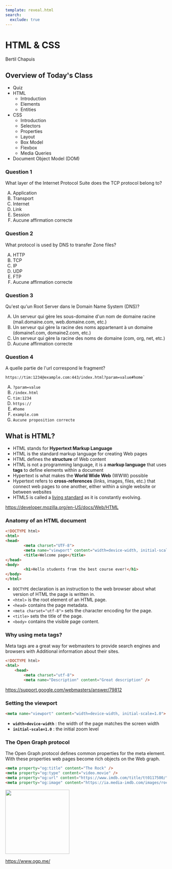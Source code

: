 ```yaml
---
template: reveal.html
search:
  exclude: true
---
```


# HTML & CSS

Bertil Chapuis

<!--  -->
## Overview of Today's Class

- Quiz
- HTML 
	- Introduction
	- Elements
	- Entities
- CSS
	- Introduction
	- Selectors
	- Properties
	- Layout
	- Box Model
	- Flexbox
	- Media Queries
- Document Object Model (DOM)

<!--  -->
### Question 1

What layer of the Internet Protocol Suite does the TCP protocol belong to?
<ol style="list-style-type: upper-alpha;">
		<li>Application</li>
		<li>Transport</li>
		<li>Internet</li>
		<li>Link</li>
		<li>Session</li>
		<li>Aucune affirmation correcte</li>
</ol>

<!--  -->
### Question 2
What protocol is used by DNS to transfer Zone files?

<ol style="list-style-type: upper-alpha;">
		<li>HTTP</li>
		<li>TCP</li>
		<li>IP</li>
		<li>UDP</li>
		<li>FTP</li>
		<li>Aucune affirmation correcte</li>
</ol>

<!--  -->
### Question 3
Qu'est qu'un Root Server dans le Domain Name System (DNS)?

<ol style="list-style-type: upper-alpha;">
		<li>Un serveur qui gère les sous-domaine d'un nom de domaine racine (mail.domaine.com, web.domaine.com, etc.)</li>
		<li>Un serveur qui gère la racine des noms appartenant à un domaine (domaine1.com, domaine2.com, etc.)</li>
		<li>Un serveur qui gère la racine des noms de domaine (com, org, net, etc.)</li>
		<li>Aucune affirmation correcte</li>
</ol>

<!--  -->
### <i class="fas fa-question-circle"></i></i> Question 4
A quelle partie de l'url correspond le fragment?

```
https://tim:1234@example.com:443/index.html?param=value#home`
```

<ol style="list-style-type: upper-alpha;">
	<li><code>?param=value</code></li>
	<li><code>/index.html</code></li>
	<li><code>tim:1234</code></li>
	<li><code>https://</code></li>
	<li><code>#home</code></li>
	<li><code>example.com</code></li>
	<li><code>Aucune proposition correcte</code></li>
</ol>

<!--  -->
##  What is HTML?

- HTML stands for **Hypertext Markup Language**
- HTML is the standard markup language for creating Web pages
- HTML defines the **structure** of Web content 
- HTML is not a programming language, it is a **markup language** that uses **tags** to define elements within a document
- Hypertext is what makes the **World Wide Web** (WWW) possible 
- Hypertext refers to **cross-references** (links, images, files, etc.) that connect web pages to one another, either within a single website or between websites
- HTML5 is called a [living standard](https://html.spec.whatwg.org/) as it is constantly evolving.

https://developer.mozilla.org/en-US/docs/Web/HTML

<!--  -->
### Anatomy of an HTML document

```html
<!DOCTYPE html>
<html>
<head>
		<meta charset="UTF-8">
		<meta name="viewport" content="width=device-width, initial-scale=1.0">
		<title>Welcome page</title>
</head>
<body>
		<h1>Hello students from the best course ever!</h1>
</body>
</html>
```

- `DOCTYPE` declaration is an instruction to the web browser about what version of HTML the page is written in.
- `<html>` is the root element of an HTML page.
- `<head>` contains the page metadata.
- `<meta charset="utf-8">` sets the character encoding for the page.
- `<title>` sets the title of the page.
- `<body>` contains the visible page content.

<!--  -->
### Why using meta tags?

Meta tags are a great way for webmasters to provide search engines and browsers with Additional information about their sites.

```html
<!DOCTYPE html>
<html>
	<head>
		<meta charset="utf-8">
		<meta name="Description" content="Great description" />
```

https://support.google.com/webmasters/answer/79812

<!--  -->
### Setting the viewport

```html
<meta name="viewport" content="width=device-width, initial-scale=1.0">
```

- **`width=device-width`** : the width of the page matches the screen width
- **`initial-scale=1.0`** : the initial zoom level

<!--  -->
### The Open Graph protocol

The Open Graph protocol defines common properties for the meta element.
With these properties web pages become rich objects on the Web graph. 

```html
<meta property="og:title" content="The Rock" />
<meta property="og:type" content="video.movie" />
<meta property="og:url" content="https://www.imdb.com/title/tt0117500/" />
<meta property="og:image" content="https://ia.media-imdb.com/images/rock.jpg" />
```

<img src="images/ogp.png" style="width: 200px;" />

https://www.ogp.me/
